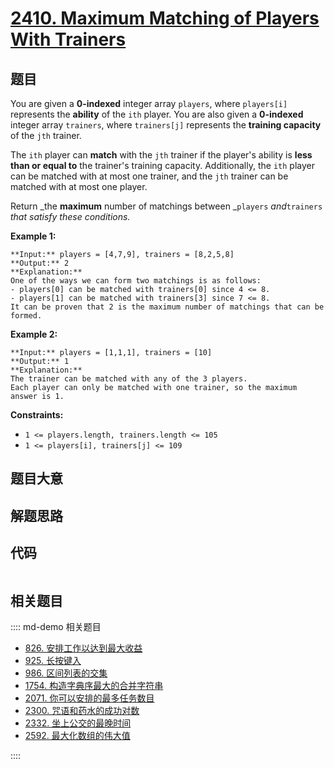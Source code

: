 # [2410. Maximum Matching of Players With Trainers](https://leetcode.com/problems/maximum-matching-of-players-with-trainers)

## 题目

You are given a **0-indexed** integer array `players`, where `players[i]`
represents the **ability** of the `ith` player. You are also given a
**0-indexed** integer array `trainers`, where `trainers[j]` represents the
**training capacity** of the `jth` trainer.

The `ith` player can **match** with the `jth` trainer if the player's ability
is **less than or equal to** the trainer's training capacity. Additionally,
the `ith` player can be matched with at most one trainer, and the `jth`
trainer can be matched with at most one player.

Return _the **maximum** number of matchings between _`players` _and_`trainers`
_that satisfy these conditions._



**Example 1:**

    
    
    **Input:** players = [4,7,9], trainers = [8,2,5,8]
    **Output:** 2
    **Explanation:**
    One of the ways we can form two matchings is as follows:
    - players[0] can be matched with trainers[0] since 4 <= 8.
    - players[1] can be matched with trainers[3] since 7 <= 8.
    It can be proven that 2 is the maximum number of matchings that can be formed.
    

**Example 2:**

    
    
    **Input:** players = [1,1,1], trainers = [10]
    **Output:** 1
    **Explanation:**
    The trainer can be matched with any of the 3 players.
    Each player can only be matched with one trainer, so the maximum answer is 1.
    



**Constraints:**

  * `1 <= players.length, trainers.length <= 105`
  * `1 <= players[i], trainers[j] <= 109`


## 题目大意

## 解题思路

## 代码

```javascript

```

## 相关题目

:::: md-demo 相关题目
- [826. 安排工作以达到最大收益](https://leetcode.com/problems/most-profit-assigning-work)
- [925. 长按键入](https://leetcode.com/problems/long-pressed-name)
- [986. 区间列表的交集](https://leetcode.com/problems/interval-list-intersections)
- [1754. 构造字典序最大的合并字符串](https://leetcode.com/problems/largest-merge-of-two-strings)
- [2071. 你可以安排的最多任务数目](https://leetcode.com/problems/maximum-number-of-tasks-you-can-assign)
- [2300. 咒语和药水的成功对数](https://leetcode.com/problems/successful-pairs-of-spells-and-potions)
- [2332. 坐上公交的最晚时间](https://leetcode.com/problems/the-latest-time-to-catch-a-bus)
- [2592. 最大化数组的伟大值](https://leetcode.com/problems/maximize-greatness-of-an-array)

::::
